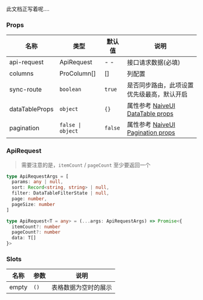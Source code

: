 此文档正写着呢....

### Props

| 名称 | 类型 | 默认值 | 说明 |
| --- | --- | --- | --- |
| api-request | <n-a href="#ApiRequest">ApiRequest</n-a> | - - | 接口请求数据(必填) |
| columns | <n-a href="#ProColumn">ProColumn</n-a>[] | [] | 列配置 |
| sync-route | `boolean` | `true` | 是否同步路由，此项设置优先级最高，默认开启 |
| dataTableProps | `object` | `{}` | 属性参考 [NaiveUI DataTable props](https://www.naiveui.com/zh-CN/os-theme/components/data-table#DataTable-Props) |
| pagination | `false \| object` | `false` | 属性参考 [NaiveUI Pagination props](https://www.naiveui.com/zh-CN/os-theme/components/pagination#Pagination-Props) |

### ApiRequest

> 需要注意的是，`itemCount` / `pageCount` 至少要返回一个

<n-card>

```typescript
type ApiRequestArgs = [
  params: any | null,
  sort: Record<string, string> | null,
  filter: DataTableFilterState | null,
  page: number,
  pageSize: number
]

type ApiRequest<T = any> = (...args: ApiRequestArgs) => Promise<{
  itemCount?: number
  pageCount?: number
  data: T[]
}>
```

</n-card>

### Slots

| 名称  | 参数 | 说明                 |
| ----- | ---- | -------------------- |
| empty | `()` | 表格数据为空时的展示 |
